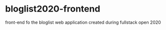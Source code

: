 # bloglist2020-frontend
front-end fo the bloglist web application created during fullstack open 2020
